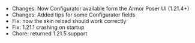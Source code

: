  - Changes: Now Configurator available form the Armor Poser UI (1.21.4+)
 - Changes: Added tips for some Configurator fields
 - Fix: now the skin reload should work correctly
 - Fix: 1.21.1 crashing on startup
 - Chore: returned 1.21.5 support